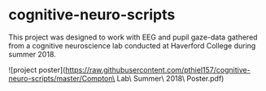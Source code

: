 # cognitive-neuro-scripts

This project was designed to work with EEG and pupil gaze-data gathered from a cognitive neuroscience lab conducted at Haverford College during summer 2018.

![project poster](https://raw.githubusercontent.com/pthiel157/cognitive-neuro-scripts/master/Compton\ Lab\ Summer\ 2018\ Poster.pdf)
